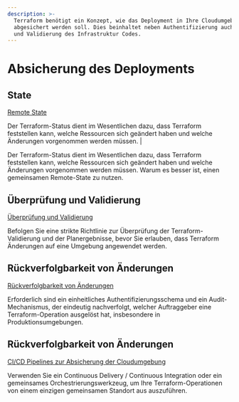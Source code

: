 ```yaml
---
description: >-
  Terraform benötigt ein Konzept, wie das Deployment in Ihre Cloudumgebung
  abgesichert werden soll. Dies beinhaltet neben Authentifizierung auch Tests
  und Validierung des Infrastruktur Codes.
---
```


# Absicherung des Deployments

## State

[Remote State](https://github.com/elastic2ls-awiechert/terraform-in-der-praxis/tree/1fc5bd368b7468739b203f29b6d7941f8285ffd0/absicherung-des-deployments/absicherung-des-deployments/state.md)

Der Terraform-Status dient im Wesentlichen dazu, dass Terraform feststellen kann, welche Ressourcen sich geändert haben und welche Änderungen vorgenommen werden müssen. \|

Der Terraform-Status dient im Wesentlichen dazu, dass Terraform feststellen kann, welche Ressourcen sich geändert haben und welche Änderungen vorgenommen werden müssen. Warum es besser ist, einen gemeinsamen Remote-State zu nutzen.

## Überprüfung und Validierung

[Überprüfung und Validierung](https://github.com/elastic2ls-awiechert/terraform-in-der-praxis/tree/1fc5bd368b7468739b203f29b6d7941f8285ffd0/absicherung-des-deployments/absicherung-des-deployments/validierung.md)

Befolgen Sie eine strikte Richtlinie zur Überprüfung der Terraform-Validierung und der Planergebnisse, bevor Sie erlauben, dass Terraform Änderungen auf eine Umgebung angewendet werden.

## Rückverfolgbarkeit von Änderungen

[Rückverfolgbarkeit von Änderungen](https://github.com/elastic2ls-awiechert/terraform-in-der-praxis/tree/1fc5bd368b7468739b203f29b6d7941f8285ffd0/absicherung-des-deployments/absicherung-des-deployments/rückverfolgbarkeit-von-aenderungen.md)

Erforderlich sind ein einheitliches Authentifizierungsschema und ein Audit-Mechanismus, der eindeutig nachverfolgt, welcher Auftraggeber eine Terraform-Operation ausgelöst hat, insbesondere in Produktionsumgebungen.

## Rückverfolgbarkeit von Änderungen

[CI/CD Pipelines zur Absicherung der Cloudumgebung](https://github.com/elastic2ls-awiechert/terraform-in-der-praxis/tree/1fc5bd368b7468739b203f29b6d7941f8285ffd0/absicherung-des-deployments/absicherung-des-deployments/cd-ci-integration.md)

Verwenden Sie ein Continuous Delivery / Continuous Integration oder ein gemeinsames Orchestrierungswerkzeug, um Ihre Terraform-Operationen von einem einzigen gemeinsamen Standort aus auszuführen.

